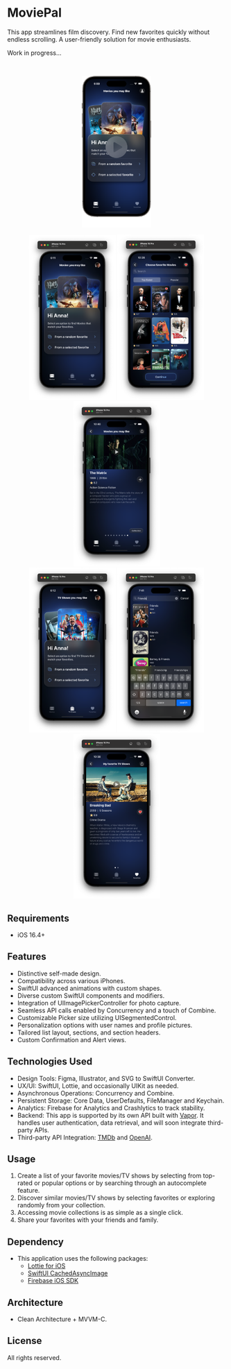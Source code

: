# MoviePal

This app streamlines film discovery. Find new favorites quickly without endless scrolling. A user-friendly solution for movie enthusiasts.

Work in progress...

</br>
<p align="center">
<a href="https://www.youtube.com/watch?v=SwxxWZNulxk" target="_blank">
<img src="Resources/MoviePal-demo.png" alt="Demo" width="160" />
</a>
</p>

<p align="center">
<img src="Resources/Screenshot-020.png" width="200px">
<img src="Resources/Screenshot-002.png" width="200px">
<img src="Resources/Screenshot-028.png" width="200px">
<br />
<img src="Resources/Screenshot-021.png" width="200px">
<img src="Resources/Screenshot-007.png" width="200px">
<img src="Resources/Screenshot-026.png" width="200px">
</p>

## Requirements

* iOS 16.4+

## Features

* Distinctive self-made design.
* Compatibility across various iPhones.
* SwiftUI advanced animations with custom shapes.
* Diverse custom SwiftUI components and modifiers.
* Integration of UIImagePickerController for photo capture.
* Seamless API calls enabled by Concurrency and a touch of Combine.
* Customizable Picker size utilizing UISegmentedControl.
* Personalization options with user names and profile pictures.
* Tailored list layout, sections, and section headers.
* Custom Confirmation and Alert views.

## Technologies Used
* Design Tools: Figma, Illustrator, and SVG to SwiftUI Converter.
* UX/UI: SwiftUI, Lottie, and occasionally UIKit as needed.
* Asynchronous Operations: Concurrency and Combine.
* Persistent Storage: Core Data, UserDefaults, FileManager and Keychain.
* Analytics: Firebase for Analytics and Crashlytics to track stability.
* Backend: This app is supported by its own API built with [Vapor](https://github.com/vapor/vapor). It handles user authentication, data retrieval, and will soon integrate third-party APIs.
* Third-party API Integration: [TMDb](https://developer.themoviedb.org/reference/intro/getting-started) and [OpenAI](https://openai.com/product).

## Usage

1. Create a list of your favorite movies/TV shows by selecting from top-rated or popular options or by searching through an autocomplete feature.
2. Discover similar movies/TV shows by selecting favorites or exploring randomly from your collection.
3. Accessing movie collections is as simple as a single click.
4. Share your favorites with your friends and family.

## Dependency

* This application uses the following packages:
    * [Lottie for iOS](https://github.com/airbnb/lottie-ios)
    * [SwiftUI CachedAsyncImage](https://github.com/lorenzofiamingo/swiftui-cached-async-image)
    * [Firebase iOS SDK](https://github.com/firebase/firebase-ios-sdk)

## Architecture

* Clean Architecture + MVVM-C.

## License

All rights reserved.
